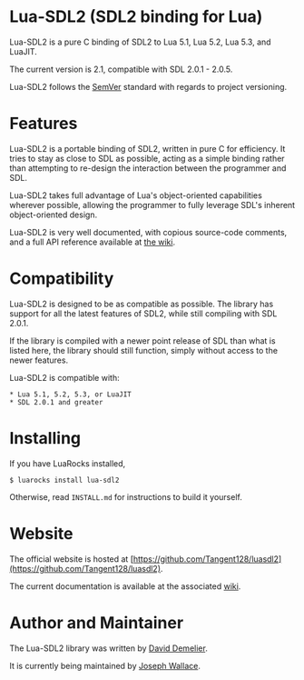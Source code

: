 Lua-SDL2 (SDL2 binding for Lua)
==================================

Lua-SDL2 is a pure C binding of SDL2 to Lua 5.1, Lua 5.2, Lua 5.3, and LuaJIT.

The current version is 2.1, compatible with SDL 2.0.1 - 2.0.5.

Lua-SDL2 follows the [SemVer](https://semver.org) standard with regards to project
versioning.

Features
========

Lua-SDL2 is a portable binding of SDL2, written in pure C for efficiency.
It tries to stay as close to SDL as possible, acting as a simple binding
rather than attempting to re-design the interaction between the programmer
and SDL.

Lua-SDL2 takes full advantage of Lua's object-oriented capabilities wherever
possible, allowing the programmer to fully leverage SDL's inherent
object-oriented design.

Lua-SDL2 is very well documented, with copious source-code comments, and a full
API reference available at [the wiki](https://github.com/Tangent128/LuaSDL2/wiki/).

Compatibility
=============

Lua-SDL2 is designed to be as compatible as possible.  The library has support
for all the latest features of SDL2, while still compiling with SDL 2.0.1.

If the library is compiled with a newer point release of SDL than what is
listed here, the library should still function, simply without access to the
newer features.

Lua-SDL2 is compatible with:

	* Lua 5.1, 5.2, 5.3, or LuaJIT
	* SDL 2.0.1 and greater

Installing
==========

If you have LuaRocks installed,

    $ luarocks install lua-sdl2

Otherwise, read `INSTALL.md` for instructions to build it yourself.

Website
=======

The official website is hosted at [https://github.com/Tangent128/luasdl2](https://github.com/Tangent128/luasdl2).

The current documentation is available at the associated
[wiki](https://github.com/Tangent128/luasdl2/wiki/).

Author and Maintainer
=====================

The Lua-SDL2 library was written by [David Demelier](mailto:markand@malikania.fr).

It is currently being maintained by [Joseph Wallace](mailto:tangent128@gmail.com).
